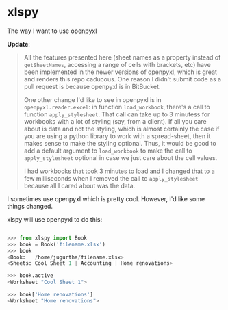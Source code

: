 # xlspy
The way I want to use openpyxl

**Update**:

> All the features presented here (sheet names as a property instead of `getSheetNames`, accessing a range of cells with brackets, etc) have been implemented in the newer versions of openpyxl, which is great and renders this repo caducous. One reason I didn't submit code as a pull request is because openpyxl is in BitBucket.
>
> One other change I'd like to see in openpyxl is in `openpyxl.reader.excel`: in function `load_workbook`, there's a call to function `apply_stylesheet`. That call can take up to 3 minutess for workbooks with a lot of styling (say, from a client). If all you care about is data and not the styling, which is almost certainly the case if you are using a python library to work with a spread-sheet, then it makes sense to make the styling optional. Thus, it would be good to add a default argument to `load_workbook` to make the call to `apply_stylesheet` optional in case we just care about the cell values.
>
> I had workbooks that took 3 minutes to load and I changed that to a few milliseconds when I removed the call to `apply_stylesheet` because all I cared about was the data.


I sometimes use openpyxl which is pretty cool. However, I'd like some things
changed.

xlspy will use openpyxl to do this:

```python

>>> from xlspy import Book
>>> book = Book('filename.xlsx')
>>> book
<Book:   /home/jugurtha/filename.xlsx>
<Sheets: Cool Sheet 1 | Accounting | Home renovations>

>>> book.active
<Worksheet "Cool Sheet 1">

>>> book['Home renovations']
<Worksheet "Home renovations">
```
